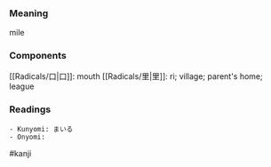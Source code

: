 ### Meaning

mile

### Components

[[Radicals/口|口]]: mouth [[Radicals/里|里]]: ri; village; parent's home; league

### Readings

```
- Kunyomi: まいる
- Onyomi: 
```

#kanji